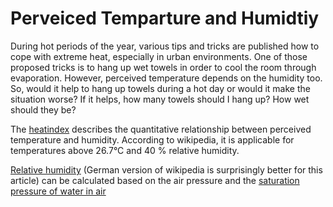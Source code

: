 # Perveiced Temparture and Humidtiy 

During hot periods of the year, various tips and tricks are published how to cope with extreme heat, especially in urban environments. One of those proposed tricks is  to hang up wet towels in order to cool the room through evaporation. However, perceived temperature depends on the humidity too. So, would it help to hang up towels during a hot day or would it make the situation worse? If it helps, how many towels should I hang up? How wet should they be?

The [heatindex](https://de.wikipedia.org/wiki/Hitzeindex) describes the quantitative relationship between perceived temperature and humidity. According to wikipedia, it is applicable for temperatures above 26.7°C and 40 % relative humidity.

[Relative humidity](https://de.wikipedia.org/wiki/Luftfeuchtigkeit#Relative_Luftfeuchtigkeit) (German version of wikipedia is surprisingly better for this article) can be calculated based on the air pressure and the [saturation pressure of water in air](https://en.wikipedia.org/wiki/Vapour_pressure_of_water)


